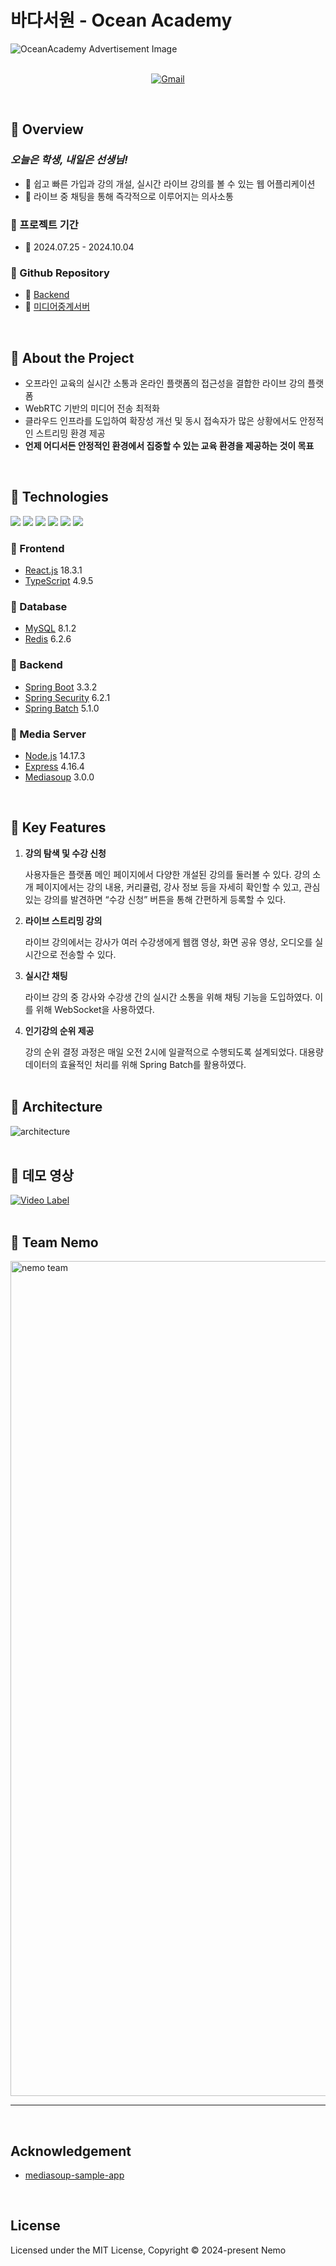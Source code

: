 # 바다서원 - Ocean Academy

<img alt="OceanAcademy Advertisement Image" src='https://github.com/user-attachments/assets/65a6d043-a54d-474c-b60e-fddbc173045e'>

<br/>
<br/>
<div align="center">

[![Gmail](https://img.shields.io/badge/Email-ktb.nemo%40gmail.com-blue.svg)](mailto:ktb.nemo@gmail.com)

</div>
<br />

## 🪼 Overview
### _오늘은 학생, 내일은 선생님!_
- 🦀 쉽고 빠른 가입과 강의 개설, 실시간 라이브 강의를 볼 수 있는 웹 어플리케이션
- 🦀 라이브 중 채팅을 통해 즉각적으로 이루어지는 의사소통

### 🐬 프로젝트 기간
- 🦀 2024.07.25 - 2024.10.04

### 🐬 Github Repository

- 🦀 [Backend](https://github.com/100-hours-a-week/5-nemo-oceanAcademy-be)
- 🦀 [미디어중계서버](https://github.com/100-hours-a-week/5-nemo-oceanAcademy-be-webrtc)

<br/>

## 🪼 About the Project

- 오프라인 교육의 실시간 소통과 온라인 플랫폼의 접근성을 결합한 라이브 강의 플랫폼
- WebRTC 기반의 미디어 전송 최적화
- 클라우드 인프라를 도입하여 확장성 개선 및 동시 접속자가 많은 상황에서도 안정적인 스트리밍 환경 제공
- **언제 어디서든 안정적인 환경에서 집중할 수 있는 교육 환경을 제공하는 것이 목표**

<br/>

## 🪼 Technologies

<p>
  <img src="https://img.shields.io/badge/TypeScript-3178C6?style=for-the-badge&logo=TypeScript&logoColor=black">
  <img src="https://img.shields.io/badge/React-61DAFB?style=for-the-badge&logo=React&logoColor=black">
  <img src="https://img.shields.io/badge/Styled Components-DB7093?style=for-the-badge&logo=styled-components&logoColor=white">
  <img src="https://img.shields.io/badge/CSS Modules-1572B6?style=for-the-badge&logo=css3&logoColor=white">
  <img src="https://img.shields.io/badge/Redux-764ABC?style=for-the-badge&logo=Redux&logoColor=white">
  <img src="https://img.shields.io/badge/WebRTC-333333?style=for-the-badge&logo=WebRTC&logoColor=white">
</p>

### 🐡 Frontend

- [React.js](https://ko.legacy.reactjs.org/) 18.3.1
- [TypeScript](https://www.typescriptlang.org/) 4.9.5

### 🐡 Database

- [MySQL](https://www.mysql.com/) 8.1.2
- [Redis](https://redis.io/) 6.2.6

### 🐡 Backend  

- [Spring Boot](https://spring.io/) 3.3.2
- [Spring Security](https://spring.io/projects/spring-security) 6.2.1
- [Spring Batch](https://spring.io/projects/spring-batch) 5.1.0

### 🐡 Media Server
- [Node.js](https://nodejs.org/) 14.17.3
- [Express](https://expressjs.com/) 4.16.4
- [Mediasoup](https://mediasoup.org/) 3.0.0

<br/>

## 🪼 Key Features

1. **강의 탐색 및 수강 신청**
   
    사용자들은 플랫폼 메인 페이지에서 다양한 개설된 강의를 둘러볼 수 있다. 강의 소개
    페이지에서는 강의 내용, 커리큘럼, 강사 정보 등을 자세히 확인할 수 있고, 관심 있는
    강의를 발견하면 “수강 신청” 버튼을 통해 간편하게 등록할 수 있다.

2. **라이브 스트리밍 강의**
   
    라이브 강의에서는 강사가 여러 수강생에게 웹캠 영상, 화면 공유 영상, 오디오를 실시간으로 전송할 수 있다.

3. **실시간 채팅**
   
    라이브 강의 중 강사와 수강생 간의 실시간 소통을 위해 채팅 기능을 도입하였다.
    이를 위해 WebSocket을 사용하였다.

4. **인기강의 순위 제공**
   
    강의 순위 결정 과정은 매일 오전 2시에 일괄적으로 수행되도록 설계되었다. 
    대용량 데이터의 효율적인 처리를 위해 Spring Batch를 활용하였다.
<br/><br/>
## 🪼 Architecture
![architecture](https://gobyeonghu.github.io/PostImages/2024-10-22-OceanAcademy/architecture.png)
<br/><br/>
## 🪼 데모 영상
[![Video Label](http://img.youtube.com/vi/vAiGR7wuHDE/0.jpg)](https://youtu.be/vAiGR7wuHDE)
<br/><br/>
## 🪼 Team Nemo
<img width="1336" alt="nemo team" src="https://github.com/user-attachments/assets/02d01b54-a95a-46fd-8e57-d92128dc79b8">

---
<br/>

## Acknowledgement

- [mediasoup-sample-app](https://github.com/mkhahani/mediasoup-sample-app)

<br/>

## License

Licensed under the MIT License, Copyright © 2024-present Nemo


<!--Url for Badges-->
[license-shield]: https://img.shields.io/github/license/dev-ujin/readme-template?labelColor=D8D8D8&color=04B4AE
[repository-size-shield]: https://img.shields.io/github/repo-size/dev-ujin/readme-template?labelColor=D8D8D8&color=BE81F7
[issue-closed-shield]: https://img.shields.io/github/issues-closed/dev-ujin/readme-template?labelColor=D8D8D8&color=FE9A2E

<!--Url for Buttons-->
[readme-eng-shield]: https://img.shields.io/badge/-readme%20in%20english-2E2E2E?style=for-the-badge
[view-demo-shield]: https://img.shields.io/badge/-%F0%9F%98%8E%20view%20demo-F3F781?style=for-the-badge
[view-demo-url]: https://dev-ujin.github.io
[report-bug-shield]: https://img.shields.io/badge/-%F0%9F%90%9E%20report%20bug-F5A9A9?style=for-the-badge
[report-bug-url]: https://github.com/dev-ujin/readme-template/issues
[request-feature-shield]: https://img.shields.io/badge/-%E2%9C%A8%20request%20feature-A9D0F5?style=for-the-badge
[request-feature-url]: https://github.com/dev-ujin/readme-template/issues

<!--URLS-->
[license-url]: LICENSE.md
[contribution-url]: CONTRIBUTION.md
[readme-eng-url]: ../README.md
